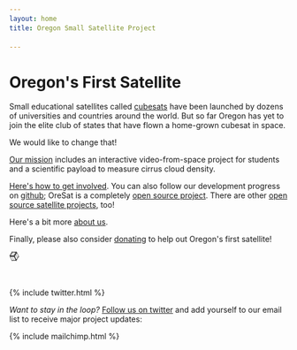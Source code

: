 ```yaml
---
layout: home
title: Oregon Small Satellite Project 

---
```



# Oregon's First Satellite


Small educational satellites called [cubesats](http://en.wikipedia.org/wiki/CubeSat) have been launched by dozens of universities and countries around the world. But so far Oregon has yet to join the elite club of states that have flown a home-grown cubesat in space.

We would like to change that!

[Our mission](mission/) includes an interactive video-from-space project for students and a scientific payload to measure cirrus cloud density.

[Here's how to get involved](https://github.com/oresat/getting-started/blob/master/README.md). You can also follow our development progress on [github](http://github.com/oresat); OreSat is a completely [open source project](https://en.wikipedia.org/wiki/Open-source_hardware). There are other [open source satellite projects](open-source-projects), too!

Here's a bit more [about us](about/).

Finally, please also consider [donating](https://giving.psuf.org/oresat) to help out Oregon's first satellite!

<img src="/assets/img/cube.png" style="width:18px;height:18px;">

&nbsp;

{% include twitter.html %}


_Want to stay in the loop?_ [Follow us on twitter](https://twitter.com/oregoncubesat) and add yourself to our email list to receive major project updates:

{% include mailchimp.html %}
